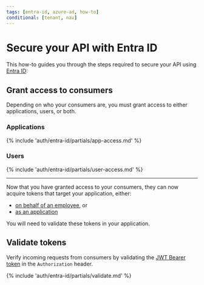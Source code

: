 ```yaml
---
tags: [entra-id, azure-ad, how-to]
conditional: [tenant, nav]
---
```


# Secure your API with Entra ID

This how-to guides you through the steps required to secure your API using [Entra ID](../README.md):

## Grant access to consumers

Depending on who your consumers are, you must grant access to either applications, users, or both.

### Applications

{% include 'auth/entra-id/partials/app-access.md' %}

### Users

{% include 'auth/entra-id/partials/user-access.md' %}

---

Now that you have granted access to your consumers, they can now acquire tokens that target your application, either:

- [on behalf of an employee](consume-obo.md), or
- [as an application](consume-m2m.md)

You will need to validate these tokens in your application.

## Validate tokens

Verify incoming requests from consumers by validating the [JWT Bearer token](../../explanations/README.md#bearer-token) in the `Authorization` header.

{% include 'auth/entra-id/partials/validate.md' %}
